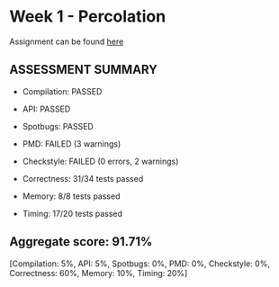 # Week 1 - Percolation

Assignment can be found [here](https://coursera.cs.princeton.edu/algs4/assignments/percolation/specification.php)


## ASSESSMENT SUMMARY

- Compilation:  PASSED
- API:          PASSED

- Spotbugs:     PASSED
- PMD:          FAILED (3 warnings)
- Checkstyle:   FAILED (0 errors, 2 warnings)

- Correctness:  31/34 tests passed
- Memory:       8/8 tests passed
- Timing:       17/20 tests passed

## Aggregate score: 91.71%

[Compilation: 5%, API: 5%, Spotbugs: 0%, PMD: 0%, Checkstyle: 0%, Correctness: 60%, Memory: 10%, Timing: 20%]

